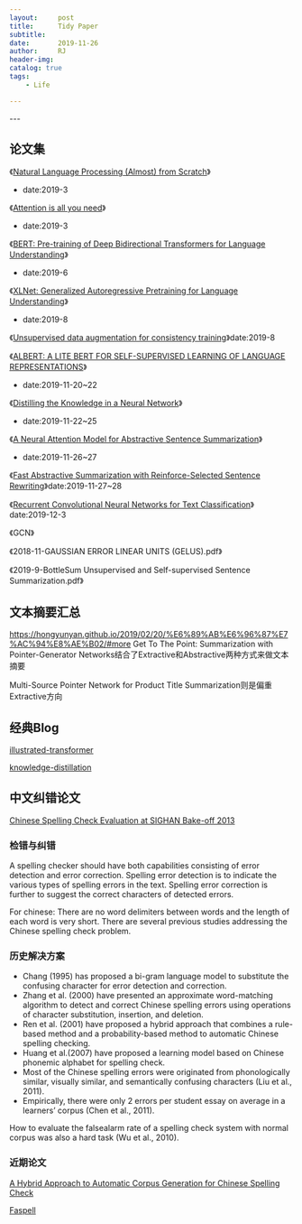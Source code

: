 ```yaml
---
layout:     post
title:      Tidy Paper
subtitle:   
date:       2019-11-26
author:     RJ
header-img: 
catalog: true
tags:
    - Life

---
```

<p id = "build"></p>
---

## 论文集


《[Natural Language Processing (Almost) from Scratch](http://www.jmlr.org/papers/volume12/collobert11a/collobert11a.pdf)》
- date:2019-3

《[Attention is all you need](https://arxiv.org/pdf/1706.03762.pdf)》
- date:2019-3

《[BERT: Pre-training of Deep Bidirectional Transformers for Language Understanding](https://arxiv.org/pdf/1810.04805.pdf)》
- date:2019-6

《[XLNet: Generalized Autoregressive Pretraining for Language Understanding](https://arxiv.org/pdf/1906.08237.pdf)》
- date:2019-8

《[Unsupervised data augmentation for consistency training](https://arxiv.org/pdf/1904.12848.pdf)》date:2019-8

《[ALBERT: A LITE BERT FOR SELF-SUPERVISED LEARNING OF LANGUAGE REPRESENTATIONS](https://openreview.net/pdf?id=H1eA7AEtvS)》
- date:2019-11-20~22


《[Distilling the Knowledge in a Neural Network](https://arxiv.org/pdf/1503.02531.pdf)》 
- date:2019-11-22~25

《[A Neural Attention Model for Abstractive Sentence Summarization](https://arxiv.org/pdf/1509.00685.pdf)》
- date:2019-11-26~27

《[Fast Abstractive Summarization with Reinforce-Selected Sentence Rewriting](https://www.aclweb.org/anthology/P18-1063.pdf)》date:2019-11-27~28

《[Recurrent Convolutional Neural Networks for Text Classification](https://www.aaai.org/ocs/index.php/AAAI/AAAI15/paper/download/9745/9552)》date:2019-12-3

《GCN》

《2018-11-GAUSSIAN ERROR LINEAR UNITS (GELUS).pdf》

《2019-9-BottleSum Unsupervised and Self-supervised Sentence Summarization.pdf》


## 文本摘要汇总

https://hongyunyan.github.io/2019/02/20/%E6%89%AB%E6%96%87%E7%AC%94%E8%AE%B02/#more
Get To The Point: Summarization with Pointer-Generator Networks结合了Extractive和Abstractive两种方式来做文本摘要

Multi-Source Pointer Network for Product Title Summarization则是偏重Extractive方向


## 经典Blog

[illustrated-transformer](https://jalammar.github.io/illustrated-transformer/)

[knowledge-distillation](https://medium.com/neuralmachine/knowledge-distillation-dc241d7c2322)




## 中文纠错论文

[Chinese Spelling Check Evaluation at SIGHAN Bake-off 2013](https://www.aclweb.org/anthology/W13-4406.pdf)

### 检错与纠错
A spelling checker should have both capabilities consisting of error detection and error correction. Spelling error detection is to indicate the various types of spelling errors in the text. Spelling error correction is further to suggest the correct characters of detected errors.

For chinese: There are no word delimiters between words and the length of each word is very short. There are several previous studies addressing the Chinese spelling check problem.

### 历史解决方案
- Chang (1995) has proposed a bi-gram language model to substitute the confusing character for error detection and correction.
- Zhang et al. (2000) have presented an approximate word-matching algorithm to detect and correct Chinese spelling errors using operations of character substitution, insertion, and deletion.
- Ren et al. (2001) have proposed a hybrid approach that combines a rule-based method and a probability-based method to automatic Chinese spelling checking.
- Huang et al.(2007) have proposed a learning model based on Chinese phonemic alphabet for spelling check. 
- Most of the Chinese spelling errors were originated from phonologically similar, visually similar, and semantically confusing characters (Liu et al., 2011). 
- Empirically, there were only 2 errors per student essay on average in a learners’ corpus
(Chen et al., 2011).

How to evaluate the falsealarm rate of a spelling check system with normal corpus was also a hard task (Wu et al., 2010). 

### 近期论文
[A Hybrid Approach to Automatic Corpus Generation for Chinese Spelling Check](https://www.aclweb.org/anthology/D18-1273.pdf)

[Faspell](https://www.aclweb.org/anthology/D19-5522.pdf)